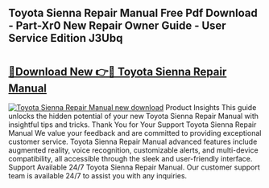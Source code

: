 ## Toyota Sienna Repair Manual Free Pdf Download - Part-Xr0 New Repair Owner Guide - User Service Edition J3Ubq

# <h2><a href="http://bc37192.oget.top/?id=Toyota+Sienna+Repair+Manual">🔗Download New 👉🔴 Toyota Sienna Repair Manual</a></h2>

[![Toyota Sienna Repair Manual new download](https://i.imgur.com/5g1atiW.png)](http://bc37192.oget.top/?id=Toyota+Sienna+Repair+Manual)
Product Insights This guide unlocks the hidden potential of your new Toyota Sienna Repair Manual with insightful tips and tricks. Thank You for Your Support Toyota Sienna Repair Manual We value your feedback and are committed to providing exceptional customer service. Toyota Sienna Repair Manual advanced features include augmented reality, voice recognition, customizable alerts, and multi-device compatibility, all accessible through the sleek and user-friendly interface. Support Available 24/7 Toyota Sienna Repair Manual. Our customer support team is available 24/7 to assist you with any inquiries.
